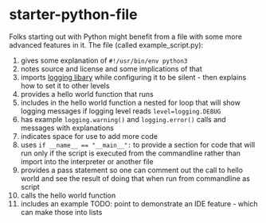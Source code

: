 # starter-python-file
Folks starting out with Python might benefit from a file with some more advanced features in it. 
The file (called example_script.py):
1. gives some explanation of `#!/usr/bin/env python3`
2. notes source and license and some implications of that
3. imports [logging libary](https://docs.python.org/3.11/library/logging.html) while configuring it to be silent - then explains how to set it to other levels
4. provides a hello world function that runs
5. includes in the hello world function a nested for loop that will show logging messages if logging level reads `level=logging.DEBUG`
6. has example `logging.warning()` and `logging.error()` calls and messages with explanations
7. indicates space for use to add more code
8. uses `if __name__ == "__main__":` to provide a section for code that will run only if the script is executed from the commandline rather than import into the interpreter or another file
9. provides a pass statement so one can comment out the call to hello world and see the result of doing that when run from commandline as script
10. calls the hello world function
11. includes an example TODO: point to demonstrate an IDE feature - which can make those into lists
    


